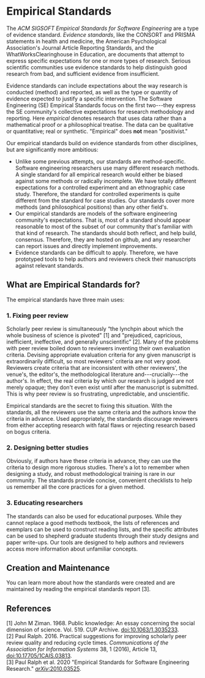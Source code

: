 # Empirical Standards

The _ACM SIGSOFT Empirical Standards for Software Engineering_ are a type of evidence standard. _Evidence standards_, like the CONSORT and PRISMA statements in health and medicine, the American Psychological Association's Journal Article Reporting Standards, and the WhatWorksClearinghouse in Education, are documents that attempt to express specific expectations for one or more types of research. Serious scientific communities use evidence standards to help distinguish good research from bad, and sufficient evidence from insufficient.  

Evidence standards can include expectations about the way research is conducted (method) and reported, as well as the type or quantity of evidence expected to justify a specific intervention. The Software Engineering (SE) Empirical Standards focus on the first two---they express the SE community's collective expectations for research methodology and reporting. Here _empirical_ denotes research that uses data rather than a mathematical proof or a philosophical treatise. The data can be qualitative or quantitative; real or synthetic. "Empirical" does **not** mean "positivist."

Our empirical standards build on evidence standards from other disciplines, but are significantly more ambitious: 
 * Unlike some previous attempts, our standards are method-specific. Software engineering researchers use many different research methods. A single standard for all empirical research would either be biased against some methods or radically incomplete. We have totally different expectations for a controlled experiment and an ethnographic case study. Therefore, the standard for controlled experiments is quite different from the standard for case studies. Our standards cover more methods (and philosophical positions) than any other field's.  
 * Our empirical standards are models of the software engineering community's expectations. That is, most of a standard should appear reasonable to most of the subset of our community that's familiar with that kind of research. The standards should both reflect, and help build, consensus. Therefore, they are hosted on github, and any researcher can report issues and directly implement improvements.
 * Evidence standards can be difficult to apply. Therefore, we have prototyped tools to help authors and reviewers check their manuscripts against relevant standards.
  
## What are Empirical Standards for?

The empirical standards have three main uses:

### 1. Fixing peer review
Scholarly peer review is simultaneously “the lynchpin about which the whole business of science is pivoted" [1] and "prejudiced, capricious, inefficient, ineffective, and generally unscientific” [2]. Many of the problems with peer review boiled down to reviewers inventing their own evaluation criteria. Devising appropriate evaluation criteria for any given manuscript is extraordinarily difficult, so most reviewers' criteria are not very good. Reviewers create criteria that are inconsistent with other reviewers', the venue's, the editor's, the methodological literature and---crucially---the author's. In effect, the real criteria by which our research is judged are not merely opaque; they don't even exist until after the manuscript is submitted. This is why peer review is so frustrating, unpredictable, and unscientific. 

Empirical standards are the secret to fixing this situation. With the standards, all the reviewers use the same criteria and the authors know the criteria in advance. Used appropriately, the standards discourage reviewers from either accepting research with fatal flaws or rejecting research based on bogus criteria. 

### 2. Designing better studies 

Obviously, if authors have these criteria in advance, they can use the criteria to design more rigorous studies. There's a lot to remember when designing a study, and robust methodological training is rare in our community. The standards provide concise, convenient checklists to help us remember all the core practices for a given method.   

### 3. Educating researchers

The standards can also be used for educational purposes. While they cannot replace a good methods textbook, the lists of references and exemplars can be used to construct reading lists, and the specific attributes can be used to shepherd graduate students through their study designs and paper write-ups. Our tools are designed to help authors and reviewers access more information about unfamiliar concepts. 

## Creation and Maintenance

You can learn more about how the standards were created and are maintained by reading the empirical standards report [3].

<!--
## Repository Structure
The standards themselves can be found in the _docs_ directory. There is a **General Standard**, which applies to all empirical research, and a set of specific standards, which apply to specific research methods such as **Case Studies**, **Controlled Experiments** and **Systematic Literature Reviews**.
In the _Supplements_ directory, you will find a set of supplemental standards that address cross-cutting concerns including **Information Visualization**,  **Sampling** and **Inter-rater Reliability and Agreement**. 
In the _Resources_ directory you'll find slide decks, links to videos and other materials about the standards.
In the main directory: 
 - Contributing.md gives advice on contributing to the standards
 - Empirical_Standards_Report.pdf explains how the standards were created, their costs and benefits, how they should be used and governed, and the scientific basis of the empirical standards initiative. 
 - HowToCite.md explains how to reference the standards 
 - LICENSE.md explains the creative commons license used by the standards
-->

## References

[1] John M Ziman. 1968. Public knowledge: An essay concerning the social dimension of science. Vol. 519. CUP Archive. [doi:10.1063/1.3035233](https://doi.org/10.1063/1.3035233).<br>
[2] Paul Ralph. 2016. Practical suggestions for improving scholarly peer review quality and reducing cycle times. _Communications of the Association for Information Systems_ 38, 1 (2016), Article 13, [doi:10.17705/1CAIS.03813](http://doi.org/10.17705/1CAIS.03813).<br>
[3] Paul Ralph et al. 2020 "Empirical Standards for Software Engineering Research." [_arXiv_:2010.03525](https://arxiv.org/abs/2010.03525).<br>
